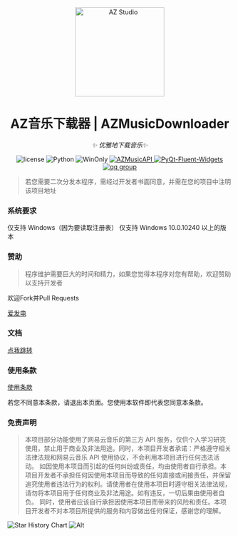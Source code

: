 <div align="center">

<a href="https://azstudio.net.cn/">
    <img src="https://s21.ax1x.com/2024/05/22/pkM7IRs.png" width="200" height="200" alt="AZ Studio">
  </a>

# AZ音乐下载器 | AZMusicDownloader

_✨ 优雅地下载音乐✨_

<p align="center">
  <img src="https://img.shields.io/badge/license-Apache_2.0-orange" alt="license">
  <img src="https://img.shields.io/badge/Python-3.8%2B-blue?logo=python" alt="Python">
  <img src="https://img.shields.io/badge/Windows-Only-pink?logo=windows" alt="WinOnly">
  <a href="https://pypi.org/project/AZMusicAPI/">
    <img src="https://img.shields.io/badge/AZMusicAPI-1.4.6-green" alt="AZMusicAPI">
  </a>
  <a href="https://github.com/zhiyiYo/PyQt-Fluent-Widgets/">
    <img src="https://img.shields.io/badge/PyQt_Fluent_Widgets-red" alt="PyQt-Fluent-Widgets">
  </a>
  <a href="https://qm.qq.com/cgi-bin/qm/qr?k=dC63QHGh-kNApdDtxISAg3Adpg84gWCd&jump_from=webapi&authKey=xuvI2AhU2s5dLFtxjHjbg8Hu2y9NKDy3lFpjaYscDWtxeSDIXVUYWw0QN/+hgAUI">
    <img src="https://img.shields.io/badge/AZ_Studio%E4%BA%A4%E6%B5%81%E7%BE%A4-808738069-yellow" alt="qq group">
  </a>
</p>

</div>

> 若您需要二次分发本程序，需经过开发者书面同意，并需在您的项目中注明该项目地址

### 系统要求
仅支持 Windows（因为要读取注册表）
仅支持 Windows 10.0.10240 以上的版本

### 赞助

> 程序维护需要巨大的时间和精力，如果您觉得本程序对您有帮助，欢迎赞助以支持开发者

欢迎Fork并Pull Requests

<a href="https://afdian.net/a/chen_mo">爱发电</a>

### 文档

<a href="https://md.azprod.cn/docs">点我跳转</a>

### 使用条款

[使用条款](https://md.azprod.cn/docs/rule)

若您不同意本条款，请退出本页面。您使用本软件即代表您同意本条款。

### 免责声明

> 本项目部分功能使用了网易云音乐的第三方 API 服务，仅供个人学习研究使用，禁止用于商业及非法用途。同时，本项目开发者承诺：严格遵守相关法律法规和网易云音乐 API 使用协议，不会利用本项目进行任何违法活动。 如因使用本项目而引起的任何纠纷或责任，均由使用者自行承担。本项目开发者不承担任何因使用本项目而导致的任何直接或间接责任，并保留追究使用者违法行为的权利。请使用者在使用本项目时遵守相关法律法规，请勿将本项目用于任何商业及非法用途。如有违反，一切后果由使用者自负。 同时，使用者应该自行承担因使用本项目而带来的风险和责任。本项目开发者不对本项目所提供的服务和内容做出任何保证，感谢您的理解。

![Star History Chart](https://api.star-history.com/svg?repos=AZ-Studio-2023/AZMusicDownloader&type=Date)
![Alt](https://repobeats.axiom.co/api/embed/c3811b9d467134f4fe12b9dd9e1c3f72030e2e7f.svg "Repobeats analytics image")

